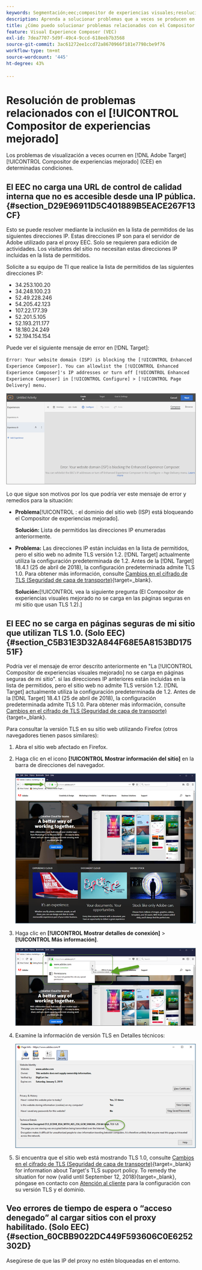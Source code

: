 ```yaml
---
keywords: Segmentación;eec;compositor de experiencias visuales;resolución de problemas del compositor de experiencias mejorado;resolución de problemas
description: Aprenda a solucionar problemas que a veces se producen en el Adobe [!DNL Target] Compositor de experiencias mejorado (EEC) bajo ciertas condiciones.
title: ¿Cómo puedo solucionar problemas relacionados con el Compositor de experiencias mejorado?
feature: Visual Experience Composer (VEC)
exl-id: 7dea7707-5d9f-49c4-9ccd-618eeb7b3568
source-git-commit: 3ac61272ee1ccd72a8670966f181e7798cbe9f76
workflow-type: tm+mt
source-wordcount: '445'
ht-degree: 43%

---
```


# Resolución de problemas relacionados con el [!UICONTROL Compositor de experiencias mejorado]

Los problemas de visualización a veces ocurren en [!DNL Adobe Target] [!UICONTROL Compositor de experiencias mejorado] (CEE) en determinadas condiciones.

## El EEC no carga una URL de control de calidad interna que no es accesible desde una IP pública. {#section_D29E96911D5C401889B5EACE267F13CF}

Esto se puede resolver mediante la inclusión en la lista de permitidos de las siguientes direcciones IP. Estas direcciones IP son para el servidor de Adobe utilizado para el proxy EEC. Solo se requieren para edición de actividades. Los visitantes del sitio no necesitan estas direcciones IP incluidas en la lista de permitidos.

Solicite a su equipo de TI que realice la lista de permitidos de las siguientes direcciones IP:

* 34.253.100.20
* 34.248.100.23
* 52.49.228.246
* 54.205.42.123
* 107.22.177.39
* 52.201.5.105
* 52.193.211.177
* 18.180.24.249
* 52.194.154.154

Puede ver el siguiente mensaje de error en [!DNL Target]:

`Error: Your website domain (ISP) is blocking the [!UICONTROL Enhanced Experience Composer]. You can allowlist the [!UICONTROL Enhanced Experience Composer]'s IP addresses or turn off [!UICONTROL Enhanced Experience Composer] in [!UICONTROL Configure] > [!UICONTROL Page Delivery] menu.`

![Imagen EEC_error](assets/EEC_error.png)

Lo que sigue son motivos por los que podría ver este mensaje de error y remedios para la situación:

* **Problema**[!UICONTROL : el dominio del sitio web (ISP) está bloqueando el Compositor de experiencias mejorado].

   **Solución:** Lista de permitidos las direcciones IP enumeradas anteriormente.

* **Problema:** Las direcciones IP están incluidas en la lista de permitidos, pero el sitio web no admite TLS versión 1.2. [!DNL Target] actualmente utiliza la configuración predeterminada de 1.2. Antes de la [!DNL Target] 18.4.1 (25 de abril de 2018), la configuración predeterminada admite TLS 1.0. Para obtener más información, consulte [Cambios en el cifrado de TLS (Seguridad de capa de transporte)](https://developer.adobe.com/target/before-implement/tls-transport-layer-security-encryption/){target=_blank}.

   **Solución:**[!UICONTROL  vea la siguiente pregunta (El Compositor de experiencias visuales mejorado no se carga en las páginas seguras en mi sitio que usan TLS 1.2).]

## El EEC no se carga en páginas seguras de mi sitio que utilizan TLS 1.0. (Solo EEC)   {#section_C5B31E3D32A844F68E5A8153BD17551F}

Podría ver el mensaje de error descrito anteriormente en &quot;La [!UICONTROL Compositor de experiencias visuales mejorado] no se carga en páginas seguras de mi sitio&quot;. si las direcciones IP anteriores están incluidas en la lista de permitidos, pero el sitio web no admite TLS versión 1.2. [!DNL Target] actualmente utiliza la configuración predeterminada de 1.2. Antes de la [!DNL Target] 18.4.1 (25 de abril de 2018), la configuración predeterminada admite TLS 1.0. Para obtener más información, consulte [Cambios en el cifrado de TLS (Seguridad de capa de transporte)](https://developer.adobe.com/target/before-implement/tls-transport-layer-security-encryption/){target=_blank}.

Para consultar la versión TLS en su sitio web utilizando Firefox (otros navegadores tienen pasos similares):

1. Abra el sitio web afectado en Firefox.
1. Haga clic en el icono **[!UICONTROL Mostrar información del sitio]** en la barra de direcciones del navegador.

   ![imagen firefox_more_info](assets/firefox_more_info.png)

1. Haga clic en **[!UICONTROL Mostrar detalles de conexión]** > **[!UICONTROL Más información]**.

   ![imagen firefox_more_info_2](assets/firefox_more_info_2.png)

1. Examine la información de versión TLS en Detalles técnicos:

   ![imagen firefox_more_info_3](assets/firefox_more_info_3.png)

1. Si encuentra que el sitio web está mostrando TLS 1.0, consulte [Cambios en el cifrado de TLS (Seguridad de capa de transporte)](https://developer.adobe.com/target/before-implement/tls-transport-layer-security-encryption/){target=_blank} for information about Target's TLS support policy. To remedy the situation for now (valid until September 12, 2018){target=_blank}, póngase en contacto con [Atención al cliente](/help/main/cmp-resources-and-contact-information.md#reference_ACA3391A00EF467B87930A450050077C) para la configuración con su versión TLS y el dominio.

## Veo errores de tiempo de espera o “acceso denegado” al cargar sitios con el proxy habilitado. (Solo EEC)   {#section_60CBB9022DC449F593606C0E6252302D}

Asegúrese de que las IP del proxy no estén bloqueadas en el entorno.

